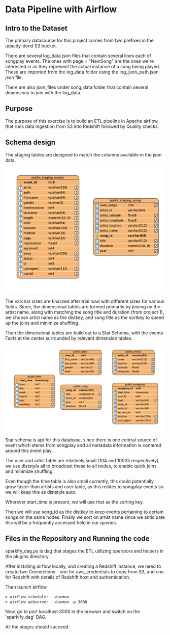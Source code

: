 # Data Pipeline with Airflow

## Intro to the Dataset
The primary datasource for this project comes from two prefixes in the udacity-dend
S3 bucket.

There are several log_data json files that contain several lines each
of songplay events. The ones with page = "NextSong" are the ones we're 
interested in as they represent the actual instance of a song being played.
These are imported from the log_data folder using the log_json_path.json json file. 

There are also json_files under song_data folder that contain several dimensions
to join with the log_data.

## Purpose
The purpose of this exercise is to build an ETL pipeline in Apache airflow, that 
runs data ingestion from S3 into Redshift followed by Quality checks. 


## Schema design

The staging tables are designed to match the columns available in the json data.

![staging_tables](assets/staging_tables.png)

The varchar sizes are finalized after trial load with different sizes for various fields.
Since, the dimensional tables are formed primarily by joining on the artist name, 
along with matching the song title and duration (from project 1), we choose
artist name as the distkey, and song title as the sortkey to speed up the joins
and minimize shuffling.

Then the dimensional tables are build out to a Star Schema,
with the events Facts at the center surrounded by relevant
dimension tables.


![dimensional_tables](assets/ERD.png)


Star schema is apt for this database, since there is one central source
of event which stems from songplay and all metadata information is centered
around this event play.

The user and artist table are relatively small (104 and 10025 respectively),
we use diststyle all to broadcast these to all nodes, to enable quick joins and 
minimize shuffling. 

Even though the time table is also small currently, this could potentially
grow faster than artists and user table, as this relates to songplay events
so we will keep this as diststyle auto.

Wherever start_time is present, we will use that as the sorting key.

Then we will use song_id as the distkey to keep events pertaining
to certain songs on the same nodes. Finally we sort on artist name
since we anticipate this will be a frequently accessed field in our queries.


## Files in the Repository and Running the code
sparkify_dag.py is dag that stages the ETL utilizing operators and helpers in the 
plugins directory.

After installing airflow locally, and creating a Redshift instance, we need to 
create two Connections - one for aws_credentials to copy from S3, and one for
Redshift with details of Redshift host and authentication.

Then launch airflow 
```
> airflow scheduler --daemon
> airflow webserver --daemon -p 3000 
```

Now, go to port localhost:3000 in the browser and switch on the 'sparkify_dag' DAG.

All the stages should succeed. 







